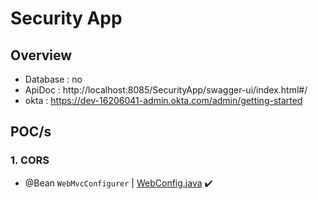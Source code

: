 # Security App
## Overview
- Database : no
- ApiDoc : http://localhost:8085/SecurityApp/swagger-ui/index.html#/
- okta : https://dev-16206041-admin.okta.com/admin/getting-started

## POC/s
### 1. CORS
- @Bean `WebMvcConfigurer` | [WebConfig.java](config/WebConfig.java) ✔️

